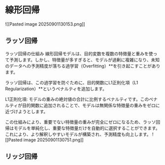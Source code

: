 # 線形回帰
![[Pasted image 20250901130153.png]]
## ラッソ回帰
ラッソ回帰の仕組み
線形回帰モデルは、目的変数を複数の特徴量と重みを使って予測します。しかし、特徴量が多すぎると、モデルが過剰に複雑になり、未知のデータへの予測精度が落ちる過学習（Overfitting）**を引き起こすことがあります。

ラッソ回帰は、この過学習を防ぐために、目的関数にL1正則化項（L1 Regularization）**というペナルティを追加します。

L1正則化項: モデルの重みの絶対値の合計に比例するペナルティです。このペナルティが目的関数に追加されることで、モデルは無関係な特徴量の重みをゼロに近づけようとします。

この仕組みにより、重要でない特徴量の重みが完全にゼロになるため、ラッソ回帰はモデルを単純化し、重要な特徴量だけを自動的に選択することができます。これにより、より解釈しやすいモデルが構築され、予測精度も向上します。
![[Pasted image 20250901130751.png]]
## リッジ回帰

